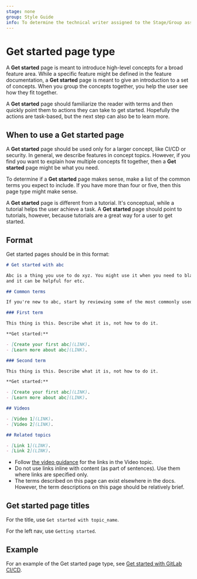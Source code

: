 ```yaml
---
stage: none
group: Style Guide
info: To determine the technical writer assigned to the Stage/Group associated with this page, see https://about.gitlab.com/handbook/product/ux/technical-writing/#assignments
---
```


# Get started page type

A **Get started** page is meant to introduce high-level concepts for a broad feature area.
While a specific feature might be defined in the feature documentation,
a **Get started** page is meant to give an introduction to a set of concepts.
When you group the concepts together, you help the user see how they fit together.

A **Get started** page should familiarize the reader with terms and then quickly
point them to actions they can take to get started. Hopefully the actions are
task-based, but the next step can also be to learn more.

## When to use a Get started page

A **Get started** page should be used only for a larger concept,
like CI/CD or security. In general, we describe features in concept topics.
However, if you find you want to explain how multiple concepts fit together,
then a **Get started** page might be what you need.

To determine if a **Get started** page makes sense, make a list
of the common terms you expect to include. If you have more than four or five,
then this page type might make sense.

A **Get started** page is different from a tutorial. It's conceptual, while
a tutorial helps the user achieve a task. A **Get started** page should point
to tutorials, however, because tutorials are a great way for a user to get started.

## Format

Get started pages should be in this format:

```markdown
# Get started with abc

Abc is a thing you use to do xyz. You might use it when you need to blah,
and it can be helpful for etc.

## Common terms

If you're new to abc, start by reviewing some of the most commonly used terms.

### First term

This thing is this. Describe what it is, not how to do it.

**Get started:**

- [Create your first abc](LINK).
- [Learn more about abc](LINK).

### Second term

This thing is this. Describe what it is, not how to do it.

**Get started:**

- [Create your first abc](LINK).
- [Learn more about abc](LINK).

## Videos

- [Video 1](LINK).
- [Video 2](LINK).

## Related topics

- [Link 1](LINK).
- [Link 2](LINK).
```

- Follow [the video guidance](../styleguide/index.md#link-to-video)
  for the links in the Video topic.
- Do not use links inline with content (as part of sentences).
  Use them where links are specified only.
- The terms described on this page can exist elsewhere in the docs.
  However, the term descriptions on this page should be relatively brief.

## Get started page titles

For the title, use `Get started with topic_name`.

For the left nav, use `Getting started`.

## Example

For an example of the Get started page type,
see [Get started with GitLab CI/CD](../../../ci/index.md).
